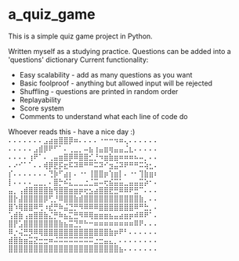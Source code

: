 # a_quiz_game

This is a simple quiz game project in Python.

Written myself as a studying practice.
Questions can be added into a 'questions' dictionary
Current functionality:
- Easy scalability - add as many questions as you want
- Basic foolproof - anything but allowed input will be rejected
- Shuffling - questions are printed in random order
- Replayability
- Score system
- Comments to understand what each line of code do

Whoever reads this - have a nice day :)
⠄⠄⠄⠄⠄⠄⠄⣠⣴⣶⣿⣿⡿⠶⠄⠄⠄⠄⠐⠒⠒⠲⠶⢄⠄⠄⠄⠄⠄⠄
⠄⠄⠄⠄⠄⣠⣾⡿⠟⠋⠁⠄⢀⣀⡀⠤⣦⢰⣤⣶⢶⣤⣤⣈⣆⠄⠄⠄⠄⠄
⠄⠄⠄⠄⢰⠟⠁⠄⢀⣤⣶⣿⡿⠿⣿⣿⣊⡘⠲⣶⣷⣶⠶⠶⠶⠦⠤⡀⠄⠄
⠄⠔⠊⠁⠁⠄⠄⢾⡿⣟⡯⣖⠯⠽⠿⠛⠛⠭⠽⠊⣲⣬⠽⠟⠛⠛⠭⢵⣂⠄
⡎⠄⠄⠄⠄⠄⠄⠄⢙⡷⠋⣴⡆⠄⠐⠂⢸⣿⣿⡶⢱⣶⡇⠄⠐⠂⢹⣷⣶⠆
⡇⠄⠄⠄⠄⣀⣀⡀⠄⣿⡓⠮⣅⣀⣀⣐⣈⣭⠤⢖⣮⣭⣥⣀⣤⣤⣭⡵⠂⠄
⣤⡀⢠⣾⣿⣿⣿⣿⣷⢻⣿⣿⣶⣶⡶⢖⣢⣴⣿⣿⣟⣛⠿⠿⠟⣛⠉⠄⠄⠄
⣿⡗⣼⣿⣿⣿⣿⡿⢋⡘⠿⣿⣿⣷⣾⣿⣿⣿⣿⣿⣿⣿⣿⣿⣿⣿⣷⡀⠄⠄
⣿⠱⢿⣿⣿⠿⢛⠰⣞⡛⠷⣬⣙⡛⠻⠿⠿⠿⣿⣿⣿⣿⣿⣿⣿⠿⠛⣓⡀⠄
⢡⣾⣷⢠⣶⣿⣿⣷⣌⡛⠷⣦⣍⣛⠻⠿⢿⣶⣶⣶⣦⣤⣴⣶⡶⠾⠿⠟⠁⠄
⣿⡟⣡⣿⣿⣿⣿⣿⣿⣿⣷⣦⣭⣙⡛⠓⠒⠶⠶⠶⠶⠶⠶⠶⠶⠿⠟⠄⠄⠄
⠿⡐⢬⣛⡻⠿⢿⣿⣿⣿⣿⣿⣿⣿⣿⣿⣿⣿⣿⣿⣷⡶⠟⠃⠄⠄⠄⠄⠄⠄
⣾⣿⣷⣶⣭⣝⣒⣒⠶⠬⠭⠭⠭⠭⠭⠭⠭⣐⣒⣤⣄⡀⠄⠄⠄⠄⠄⠄⠄⠄
⣿⣿⣿⣿⣿⣿⣿⣿⣿⣿⣿⣿⣿⣿⣿⣿⣿⣿⣿⣿⣿⣿⣦⠄⠄⠄⠄⠄⠄⠄
